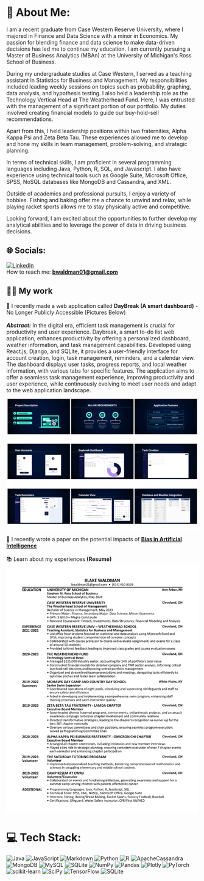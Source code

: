 # 💫 About Me:
I am a recent graduate from Case Western Reserve University, where I majored in Finance and Data Science with a minor in Economics. My passion for blending finance and data science to make data-driven decisions has led me to continue my education. I am currently pursuing a Master of Business Analytics (MBAn) at the University of Michigan's Ross School of Business.

During my undergraduate studies at Case Western, I served as a teaching assistant in Statistics for Business and Management. My responsibilities included leading weekly sessions on topics such as probability, graphing, data analysis, and hypothesis testing. I also held a leadership role as the Technology Vertical Head at The Weatherhead Fund. Here, I was entrusted with the management of a significant portion of our portfolio. My duties involved creating financial models to guide our buy-hold-sell recommendations.

Apart from this, I held leadership positions within two fraternities, Alpha Kappa Psi and Zeta Beta Tau. These experiences allowed me to develop and hone my skills in team management, problem-solving, and strategic planning.

In terms of technical skills, I am proficient in several programming languages including Java, Python, R, SQL, and Javascript. I also have experience using technical tools such as Google Suite, Microsoft Office, SPSS, NoSQL databases like MongoDB and Cassandra, and XML.

Outside of academics and professional pursuits, I enjoy a variety of hobbies. Fishing and baking offer me a chance to unwind and relax, while playing racket sports allows me to stay physically active and competitive.

Looking forward, I am excited about the opportunities to further develop my analytical abilities and to leverage the power of data in driving business decisions.

## 🌐 Socials:
[![LinkedIn](https://img.shields.io/badge/LinkedIn-%230077B5.svg?logo=linkedin&logoColor=white)](https://linkedin.com/in/blake-waldman) 
<br>How to reach me: **bwaldman01@gmail.com**


## 🔭📄 My work
📌 I recently made a web application called **DayBreak (A smart dashboard)** - No Longer Publicly Accessible (Pictures Below)
<br><br>***Abstract:*** In the digital era, efficient task management is crucial for productivity and user experience. Daybreak, a smart to-do list web application, enhances productivity by offering a personalized dashboard, weather information, and task management capabilities. Developed using React.js, Django, and SQLite, it provides a user-friendly interface for account creation, login, task management, reminders, and a calendar view. The dashboard displays user tasks, progress reports, and local weather information, with various tabs for specific features. The application aims to offer a seamless task management experience, improving productivity and user experience, while continuously evolving to meet user needs and adapt to the web application landscape.
![DayBreak](https://raw.githubusercontent.com/blakewaldman/blakewaldman.github.io/main/Daybreak%20-%20Presentation.png)

📝 I recently wrote a paper on the potential impacts of **[Bias in Artificial Intelligence](https://github.com/blakewaldman/blakewaldman/blob/main/A_Study_on_Bias%20in_Artificial_Intelligence.pdf)**
<br><br>📚 Learn about my experiences **(Resume)** ![Resume](https://raw.githubusercontent.com/blakewaldman/blakewaldman.github.io/main/Blake%20Waldman%20Resume%20(Ross%20Template).png)

# 💻 Tech Stack:
![Java](https://img.shields.io/badge/java-%23ED8B00.svg?style=plastic&logo=java&logoColor=white) ![JavaScript](https://img.shields.io/badge/javascript-%23323330.svg?style=plastic&logo=javascript&logoColor=%23F7DF1E) ![Markdown](https://img.shields.io/badge/markdown-%23000000.svg?style=plastic&logo=markdown&logoColor=white) ![Python](https://img.shields.io/badge/python-3670A0?style=plastic&logo=python&logoColor=ffdd54) ![R](https://img.shields.io/badge/r-%23276DC3.svg?style=plastic&logo=r&logoColor=white) ![ApacheCassandra](https://img.shields.io/badge/cassandra-%231287B1.svg?style=plastic&logo=apache-cassandra&logoColor=white) ![MongoDB](https://img.shields.io/badge/MongoDB-%234ea94b.svg?style=plastic&logo=mongodb&logoColor=white) ![MySQL](https://img.shields.io/badge/mysql-%2300f.svg?style=plastic&logo=mysql&logoColor=white) ![SQLite](https://img.shields.io/badge/sqlite-%2307405e.svg?style=plastic&logo=sqlite&logoColor=white) ![NumPy](https://img.shields.io/badge/numpy-%23013243.svg?style=plastic&logo=numpy&logoColor=white) ![Pandas](https://img.shields.io/badge/pandas-%23150458.svg?style=plastic&logo=pandas&logoColor=white) ![Plotly](https://img.shields.io/badge/Plotly-%233F4F75.svg?style=plastic&logo=plotly&logoColor=white) ![PyTorch](https://img.shields.io/badge/PyTorch-%23EE4C2C.svg?style=plastic&logo=PyTorch&logoColor=white) ![scikit-learn](https://img.shields.io/badge/scikit--learn-%23F7931E.svg?style=plastic&logo=scikit-learn&logoColor=white) ![SciPy](https://img.shields.io/badge/SciPy-%230C55A5.svg?style=plastic&logo=scipy&logoColor=%white) ![TensorFlow](https://img.shields.io/badge/TensorFlow-%23FF6F00.svg?style=plastic&logo=TensorFlow&logoColor=white) ![SQLite](https://img.shields.io/badge/sqlite-%2307405e.svg?style=plastic&logo=sqlite&logoColor=white)
